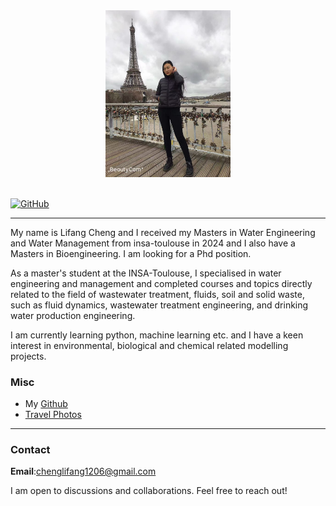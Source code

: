 
<div align=center>
<img src="/assets/img/lifang.jpeg" width="200px" />
</div>

<br>

[![GitHub](https://img.shields.io/badge/GitHub-%23121011.svg?logo=github&logoColor=white)](https://github.com/chenglifang)
___

My name is Lifang Cheng and I received my Masters in Water Engineering and Water Management from insa-toulouse in 2024 and I also have a Masters in Bioengineering. I am looking for a Phd position.

As a master's student at the INSA-Toulouse, I specialised in water engineering and management and completed courses and topics directly related to the field of wastewater treatment, fluids, soil and solid waste, such as fluid dynamics, wastewater treatment engineering, and drinking water production engineering. 

I am currently learning python, machine learning etc. and I have a keen interest in environmental, biological and chemical related modelling projects.



### Misc
* My [Github](https://github.com/chenglifang) 
* [Travel Photos]()







___

### Contact
**Email**:chenglifang1206@gmail.com

I am open to discussions and collaborations. Feel free to reach out!

